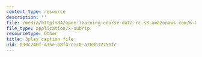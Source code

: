 ```yaml
---
content_type: resource
description: ''
file: /media/https%3A/open-learning-course-data-rc.s3.amazonaws.com/6-042j-mathematics-for-computer-science-spring-2015/030c240f435eb8f4c1c0a769b3275afc_D3E5CKebKuQ.srt
file_type: application/x-subrip
resourcetype: Other
title: 3play caption file
uid: 030c240f-435e-b8f4-c1c0-a769b3275afc
---
```

